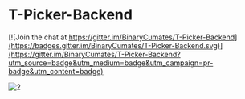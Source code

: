 # T-Picker-Backend

[![Join the chat at https://gitter.im/BinaryCumates/T-Picker-Backend](https://badges.gitter.im/BinaryCumates/T-Picker-Backend.svg)](https://gitter.im/BinaryCumates/T-Picker-Backend?utm_source=badge&utm_medium=badge&utm_campaign=pr-badge&utm_content=badge)

![2](https://user-images.githubusercontent.com/71969867/123111977-f8212900-d45a-11eb-9228-606a1fa548bf.png)
